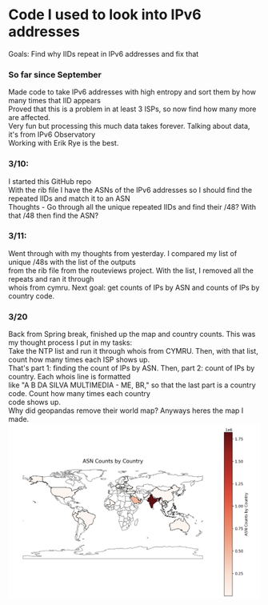 <h1>
  Code I used to look into IPv6 addresses
</h1>
<p>
  Goals: Find why IIDs repeat in IPv6 addresses and fix that<br>
</p>

<h3>So far since September</h3>
<p>
  Made code to take IPv6 addresses with high entropy and sort them by how many times that IID appears<br>
  Proved that this is a problem in at least 3 ISPs, so now find how many more are affected.<br>
  Very fun but processing this much data takes forever. Talking about data, it's from IPv6 Observatory<br>
  Working with Erik Rye is the best.
</p>

<h3>3/10:</h3>
<p>
  I started this GitHub repo <br>
  With the rib file I have the ASNs of the IPv6 addresses so I should find the repeated IIDs and match it to an ASN<br>
  Thoughts - Go through all the unique repeated IIDs and find their /48? With that /48 then find the ASN? 
</p>

<h3>3/11:</h3>
<p>
  Went through with my thoughts from yesterday. I compared my list of unique /48s with the list of the outputs<br>
  from the rib file from the routeviews project. With the list, I removed all the repeats and ran it through<br>
  whois from cymru. Next goal: get counts of IPs by ASN and counts of IPs by country code.
</p>

<h3>3/20</h3>
<p>
  Back from Spring break, finished up the map and country counts. This was my thought process I put in my tasks: <br>
  Take the NTP list and run it through whois from CYMRU. Then, with that list, count how many times each ISP shows up. <br>
  That's part 1: finding the count of  IPs by ASN. Then, part 2: count of IPs by country. Each whois line is formatted <br>
  like "A B DA SILVA MULTIMEDIA - ME, BR," so that the last    part is a country code. Count how many times each country <br>
  code shows up.<br>
  Why did geopandas remove their world map? Anyways heres the map I made. 
  <img src="updated_map.png" alt="map-screenshot">
</p>
